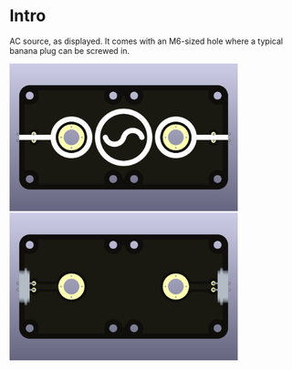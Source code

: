 # Intro  
AC source, as displayed. It comes with an M6-sized hole where a typical banana plug can be screwed in. 

<img src="end-node-double_AC_TOP.png" alt="Circuit Diagram" width="400"> <img src="end-node-double_AC_BOTTOM.png" alt="Circuit Diagram" width="400">
